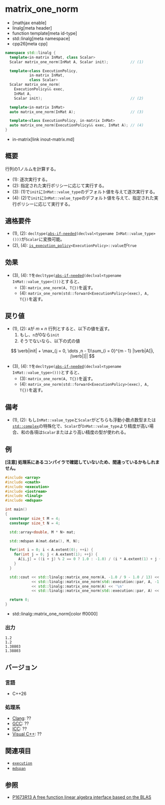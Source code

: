 # matrix_one_norm
* [mathjax enable]
* linalg[meta header]
* function template[meta id-type]
* std::linalg[meta namespace]
* cpp26[meta cpp]

```cpp
namespace std::linalg {
  template<in-matrix InMat, class Scalar>
  Scalar matrix_one_norm(InMat A, Scalar init);          // (1)

  template<class ExecutionPolicy,
           in-matrix InMat,
           class Scalar>
  Scalar matrix_one_norm(
    ExecutionPolicy&& exec,
    InMat A,
    Scalar init);                                        // (2)

  template<in-matrix InMat>
  auto matrix_one_norm(InMat A);                         // (3)

  template<class ExecutionPolicy, in-matrix InMat>
  auto matrix_one_norm(ExecutionPolicy&& exec, InMat A); // (4)
}
```
* in-matrix[link inout-matrix.md]

## 概要
行列の1ノルムを計算する。

- (1): 逐次実行する。
- (2): 指定された実行ポリシーに応じて実行する。
- (3): (1)で`init`に`InMat::value_type`のデフォルト値を与えて逐次実行する。
- (4): (2)で`init`に`InMat::value_type`のデフォルト値を与えて、指定された実行ポリシーに応じて実行する。


## 適格要件
- (1), (2): `decltype(`[`abs-if-needed`](abs-if-needed.md)`(declval<typename InMat::value_type>()))`が`Scalar`に変換可能。
- (2), (4): [`is_execution_policy`](/reference/execution/is_execution_policy.md)`<ExecutionPolicy>::value`が`true`


## 効果
- (3), (4): `T`を`decltype(`[`abs-if-needed`](abs-if-needed.md)`(declval<typename InMat::value_type>()))`とすると、
    + (3): `matrix_one_norm(A, T{})`を返す。
    + (4): `matrix_one_norm(std::forward<ExecutionPolicy>(exec), A, T{})`を返す。


## 戻り値
- (1), (2): `A`が $m \times n$ 行列とすると、以下の値を返す。
    1. もし、`n`が0なら`init`
    2. そうでないなら、以下の式の値

$$
\verb|init| + \max_{j = 0, \dots ,n - 1}\sum_{i = 0}^{m - 1} |\verb|A[|i, j\verb|]||
$$

- (3), (4): `T`を`decltype(`[`abs-if-needed`](abs-if-needed.md)`(declval<typename InMat::value_type>()))`とすると、
    + (3): `matrix_one_norm(A, T{})`を返す。
    + (4): `matrix_one_norm(std::forward<ExecutionPolicy>(exec), A, T{})`を返す。


## 備考
- (1), (2): もし`InMat::value_type`と`Scalar`がどちらも浮動小数点数型または[`std::complex`](/reference/complex/complex.md)の特殊化で、`Scalar`が`InMat::value_type`より精度が高い場合、和の各項は`Scalar`またはより高い精度の型が使われる。


## 例
**[注意] 処理系にあるコンパイラで確認していないため、間違っているかもしれません。**

```cpp example
#include <array>
#include <cmath>
#include <execution>
#include <iostream>
#include <linalg>
#include <mdspan>

int main()
{
  constexpr size_t M = 4;
  constexpr size_t N = 4;

  std::array<double, M * N> mat;

  std::mdspan A(mat.data(), M, N);

  for(int i = 0; i < A.extent(0); ++i) {
    for(int j = 0; j < A.extent(1); ++j) {
      A[i,j] = ((i + j) % 2 == 0 ? 1.0 : -1.0) / (i * A.extent(1) + j + 1);
    }
  }

  std::cout << std::linalg::matrix_one_norm(A, -1.0 / 9 - 1.0 / 13) << '\n'
            << std::linalg::matrix_one_norm(std::execution::par, A, -1.0 / 9 - 1.0 / 13) << '\n'
            << std::linalg::matrix_one_norm(A) << '\n'
            << std::linalg::matrix_one_norm(std::execution::par, A) << '\n';

  return 0;
}
```
* std::linalg::matrix_one_norm[color ff0000]

### 出力
```
1.2
1.2
1.38803
1.38803
```


## バージョン
### 言語
- C++26

### 処理系
- [Clang](/implementation.md#clang): ??
- [GCC](/implementation.md#gcc): ??
- [ICC](/implementation.md#icc): ??
- [Visual C++](/implementation.md#visual_cpp): ??


## 関連項目
- [`execution`](/reference/execution.md)
- [`mdspan`](/reference/mdspan.md)


## 参照
- [P1673R13 A free function linear algebra interface based on the BLAS](https://www.open-std.org/jtc1/sc22/wg21/docs/papers/2023/p1673r13.html)

